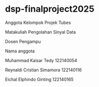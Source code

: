 # dsp-finalproject2025
Anggota Kelompok Projek Tubes

Matakuliah Pengolahan Sinyal Data

Dosen Pengampu 

Nama anggota

Muhammad Kaisar Tedy 122140054

Reynaldi Cristian Simamora 122140116

Eichal Elphindo Ginting 122140165

